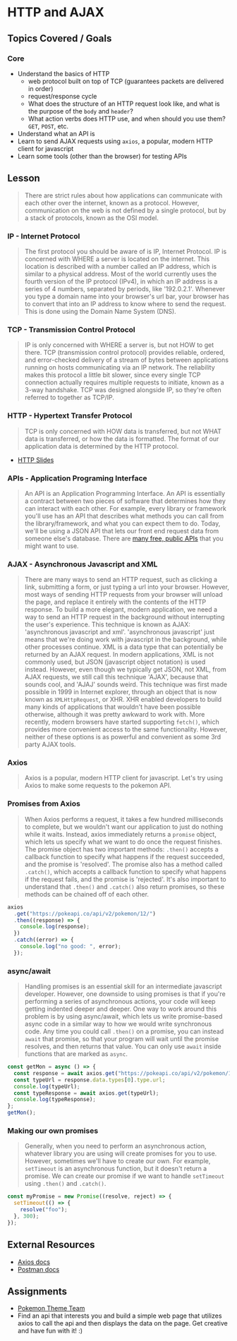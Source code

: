 # HTTP and AJAX

## Topics Covered / Goals

### **Core**

- Understand the basics of HTTP
  - web protocol built on top of TCP (guarantees packets are delivered in order)
  - request/response cycle
  - What does the structure of an HTTP request look like, and what is the purpose of the `body` and `header`?
  - What action verbs does HTTP use, and when should you use them? `GET`, `POST`, etc.
- Understand what an API is
- Learn to send AJAX requests using `axios`, a popular, modern HTTP client for javascript
- Learn some tools (other than the browser) for testing APIs

## Lesson

> There are strict rules about how applications can communicate with each other over the internet, known as a protocol. However, communication on the web is not defined by a single protocol, but by a stack of protocols, known as the OSI model.

### IP - Internet Protocol

> The first protocol you should be aware of is IP, Internet Protocol. IP is concerned with WHERE a server is located on the internet. This location is described with a number called an IP address, which is similar to a physical address. Most of the world currently uses the fourth version of the IP protocol (IPv4), in which an IP address is a series of 4 numbers, separated by periods, like '192.0.2.1'. Whenever you type a domain name into your browser's url bar, your browser has to convert that into an IP address to know where to send the request. This is done using the Domain Name System (DNS).

### TCP - Transmission Control Protocol

> IP is only concerned with WHERE a server is, but not HOW to get there. TCP (transmission control protocol) provides reliable, ordered, and error-checked delivery of a stream of bytes between applications running on hosts communicating via an IP network. The reliability makes this protocol a little bit slower, since every single TCP connection actually requires multiple requests to initiate, known as a 3-way handshake. TCP was designed alongside IP, so they're often referred to together as TCP/IP.

### HTTP - Hypertext Transfer Protocol

> TCP is only concerned with HOW data is transferred, but not WHAT data is transferred, or how the data is formatted. The format of our application data is determined by the HTTP protocol.

- [HTTP Slides](https://docs.google.com/presentation/d/15Mq7xn5nQVDjShPOZd4cwVi807oQvNfLE3irJDrlgwU/edit#slide=id.p)

### APIs - Application Programing Interface

> An API is an Application Programming Interface. An API is essentially a contract between two pieces of software that determines how they can interact with each other. For example, every library or framework you'll use has an API that describes what methods you can call from the library/framework, and what you can expect them to do. Today, we'll be using a JSON API that lets our front end request data from someone else's database. There are [many free, public APIs](https://github.com/public-apis/public-apis) that you might want to use.

### AJAX - Asynchronous Javascript and XML

> There are many ways to send an HTTP request, such as clicking a link, submitting a form, or just typing a url into your browser. However, most ways of sending HTTP requests from your browser will unload the page, and replace it entirely with the contents of the HTTP response. To build a more elegant, modern application, we need a way to send an HTTP request in the background without interrupting the user's experience. This technique is known as AJAX: 'asynchronous javascript and xml'. 'asynchronous javascript' just means that we're doing work with javascript in the background, while other processes continue. XML is a data type that can potentially be returned by an AJAX request. In modern applications, XML is not commonly used, but JSON (javascript object notation) is used instead. However, even though we typically get JSON, not XML, from AJAX requests, we still call this technique 'AJAX', because that sounds cool, and 'AJAJ' sounds weird.
> This technique was first made possible in 1999 in Internet explorer, through an object that is now known as `XMLHttpRequest`, or XHR. XHR enabled developers to build many kinds of applications that wouldn't have been possible otherwise, although it was pretty awkward to work with. More recently, modern browsers have started supporting `fetch()`, which provides more convenient access to the same functionality. However, neither of these options is as powerful and convenient as some 3rd party AJAX tools.

### Axios

> Axios is a popular, modern HTTP client for javascript. Let's try using Axios to make some requests to the pokemon API.

### Promises from Axios

> When Axios performs a request, it takes a few hundred milliseconds to complete, but we wouldn't want our application to just do nothing while it waits. Instead, axios immediately returns a `promise` object, which lets us specify what we want to do once the request finishes. The promise object has two important methods: `.then()` accepts a callback function to specify what happens if the request succeeded, and the promise is 'resolved'. The promise also has a method called `.catch()`, which accepts a callback function to specify what happens if the request fails, and the promise is 'rejected'. It's also important to understand that `.then()` and `.catch()` also return promises, so these methods can be chained off of each other.

```javascript
axios
  .get("https://pokeapi.co/api/v2/pokemon/12/")
  .then((response) => {
    console.log(response);
  })
  .catch((error) => {
    console.log("no good: ", error);
  });
```

### async/await

> Handling promises is an essential skill for an intermediate javascript developer. However, one downside to using promises is that if you're performing a series of asynchronous actions, your code will keep getting indented deeper and deeper. One way to work around this problem is by using async/await, which lets us write promise-based async code in a similar way to how we would write synchronous code. Any time you could call `.then()` on a promise, you can instead `await` that promise, so that your program will wait until the promise resolves, and then returns that value. You can only use `await` inside functions that are marked as `async`.

```javascript
const getMon = async () => {
  const response = await axios.get("https://pokeapi.co/api/v2/pokemon/1/");
  const typeUrl = response.data.types[0].type.url;
  console.log(typeUrl);
  const typeResponse = await axios.get(typeUrl);
  console.log(typeResponse);
};
getMon();
```

### Making our own promises

> Generally, when you need to perform an asynchronous action, whatever library you are using will create promises for you to use. However, sometimes we'll have to create our own. For example, `setTimeout` is an asynchronous function, but it doesn't return a promise. We can create our promise if we want to handle `setTimeout` using `.then()` and `.catch()`.

```javascript
const myPromise = new Promise((resolve, reject) => {
  setTimeout(() => {
    resolve("foo");
  }, 300);
});
```

## External Resources

- [Axios docs](https://axios-http.com/docs/intro)
- [Postman docs](https://learning.postman.com/docs/getting-started/sending-the-first-request/)

## Assignments

- [Pokemon Theme Team](https://classroom.github.com/a/P_c-7jpu)
- Find an api that interests you and build a simple web page that utilizes axios to call the api and then displays the data on the page. Get creative and have fun with it! :)

